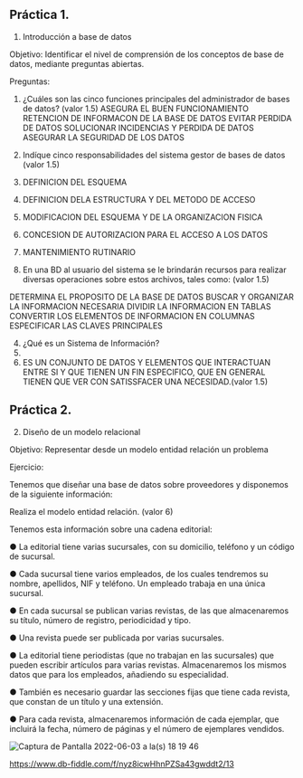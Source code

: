 ## Práctica 1.

1. Introducción a base de datos

Objetivo: Identificar el nivel de comprensión de los conceptos de base de datos,
mediante preguntas abiertas.
 
Preguntas:

1. ¿Cuáles son las cinco funciones principales del administrador de bases de datos?
(valor 1.5)
ASEGURA EL BUEN FUNCIONAMIENTO
RETENCION DE INFORMACON DE LA BASE DE DATOS
EVITAR PERDIDA DE DATOS
SOLUCIONAR INCIDENCIAS Y PERDIDA DE DATOS
ASEGURAR LA SEGURIDAD DE LOS DATOS
2. Indíque cinco responsabilidades del sistema gestor de bases de datos (valor 1.5)
3. DEFINICION DEL ESQUEMA
4. DEFINICION DELA ESTRUCTURA Y DEL METODO DE ACCESO
5. MODIFICACION DEL ESQUEMA Y DE LA ORGANIZACION FISICA
6. CONCESION DE AUTORIZACION PARA EL ACCESO A LOS DATOS
7. MANTENIMIENTO RUTINARIO

3. En una BD al usuario del sistema se le brindarán recursos para realizar diversas
operaciones sobre estos archivos, tales como: (valor 1.5)

DETERMINA EL PROPOSITO DE LA BASE DE DATOS
BUSCAR Y ORGANIZAR LA INFORMACION NECESARIA
DIVIDIR LA INFORMACION EN TABLAS
CONVERTIR LOS ELEMENTOS DE INFORMACION EN COLUMNAS
ESPECIFICAR LAS CLAVES PRINCIPALES

4. ¿Qué es un Sistema de Información? 
5. 
6. ES UN CONJUNTO DE DATOS Y ELEMENTOS QUE INTERACTUAN ENTRE SI Y QUE TIENEN UN FIN ESPECIFICO, QUE EN GENERAL TIENEN QUE VER CON SATISSFACER UNA NECESIDAD.(valor 1.5)

## Práctica 2.

2. Diseño de un modelo relacional

Objetivo: Representar desde un modelo entidad relación un problema


Ejercicio:

Tenemos que diseñar una base de datos sobre proveedores y disponemos de la siguiente
información:

Realiza el modelo entidad relación. (valor 6)

Tenemos esta información sobre una cadena editorial:

● La editorial tiene varias sucursales, con su domicilio, teléfono y un código de
sucursal.

● Cada sucursal tiene varios empleados, de los cuales tendremos su nombre,
apellidos, NIF y teléfono. Un empleado trabaja en una única sucursal.

● En cada sucursal se publican varias revistas, de las que almacenaremos su título,
número de registro, periodicidad y tipo.

● Una revista puede ser publicada por varias sucursales.

● La editorial tiene periodistas (que no trabajan en las sucursales) que pueden
escribir artículos para varias revistas. Almacenaremos los mismos datos que para
los empleados, añadiendo su especialidad.

● También es necesario guardar las secciones fijas que tiene cada revista, que
constan de un título y una extensión.

● Para cada revista, almacenaremos información de cada ejemplar, que incluirá la
fecha, número de páginas y el número de ejemplares vendidos.

![Captura de Pantalla 2022-06-03 a la(s) 18 19 46](https://user-images.githubusercontent.com/103079658/171965987-4962f349-bb2f-492e-b932-8e78e531efb0.png)



https://www.db-fiddle.com/f/nyz8icwHhnPZSa43gwddt2/13
